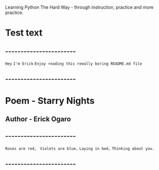 Learning Python The Hard Way - through instruction, practice and more practice.


# Test text

## -----------------------
`Hey`
`I'm Erick`
`Enjoy reading this reeally boring README.md file`
## -----------------------

# Poem - Starry Nights
## Author - Erick Ogaro

## -----------------------
`Roses are red, `
`Violets are blue,`
`Laying in bed,`
`Thinking about you.`
## -----------------------

